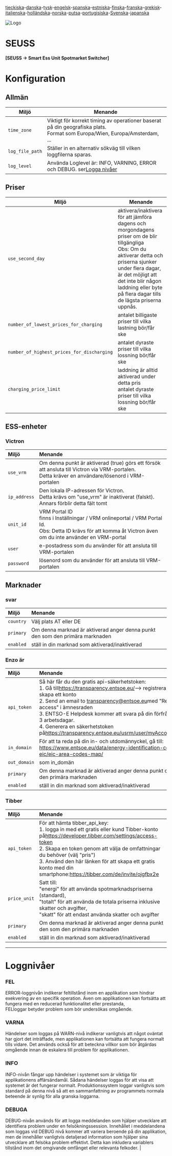 [tjeckiska](README.cs.md)-[danska](README.da.md)-[tysk](README.de.md)-[engelsk](README.md)-[spanska](README.es.md)-[estniska](README.et.md)-[finska](README.fi.md)-[franska](README.fr.md)-[grekisk](README.el.md)-[italienska](README.it.md)-[holländska](README.nl.md)-[norska](README.no.md)-[putsa](README.pl.md)-[portugisiska](README.pt.md)-[Svenska](README.sv.md)-[japanska](README.ja.md)

![Logo](views/static/images/logo-seuss.png?raw=true "SEUSS")

# SEUSS

#### [SEUSS -> Smart Ess Unit Spotmarket Switcher]

# Konfiguration

## Allmän

| Miljö           | Menande                                                                                                                       |
| --------------- | ----------------------------------------------------------------------------------------------------------------------------- |
| `time_zone`     | Viktigt för korrekt timing av operationer baserat på din geografiska plats.<br/>Format som Europa/Wien, Europa/Amsterdam, ... |
| `log_file_path` | Ställer in en alternativ sökväg till vilken loggfilerna sparas.                                                               |
| `log_level`     | Använda Loglevel är: INFO, VARNING, ERROR och DEBUG. ser[Logga nivåer](#loglevels)                                            |

## Priser

| Miljö                                      | Menande                                                                                                                                                                                                                                                                      |
| ------------------------------------------ | ---------------------------------------------------------------------------------------------------------------------------------------------------------------------------------------------------------------------------------------------------------------------------- |
| `use_second_day`                           | aktivera/inaktivera för att jämföra dagens och morgondagens priser om de blir tillgängliga<br/>Obs: Om du aktiverar detta och priserna sjunker under flera dagar, är det möjligt att det inte blir någon laddning eller byte på flera dagar tills de lägsta priserna uppnås. |
| `number_of_lowest_prices_for_charging`     | antalet billigaste priser till vilka lastning bör/får ske                                                                                                                                                                                                                    |
| `number_of_highest_prices_for_discharging` | antalet dyraste priser till vilka lossning bör/får ske                                                                                                                                                                                                                       |
| `charging_price_limit`                     | laddning är alltid aktiverad under detta pris<br/>antalet dyraste priser till vilka lossning bör/får ske                                                                                                                                                                     |

## ESS-enheter

### Victron

| Miljö        | Menande                                                                                                                                                             |
| :----------- | :------------------------------------------------------------------------------------------------------------------------------------------------------------------ |
| `use_vrm`    | Om denna punkt är aktiverad (true) görs ett försök att ansluta till Victron via VRM-portalen.<br/>Detta kräver en användare/lösenord i VRM-portalen                 |
| `ip_address` | Den lokala IP-adressen för Victron.<br/>Detta krävs om "use_vrm" är inaktiverat (falskt).<br/>Annars förblir detta fält tomt                                        |
| `unit_id`    | VRM Portal ID<br/>finns i Inställningar / VRM onlineportal / VRM Portal Id.<br/>Obs: Detta ID krävs för att komma åt Victron även om du inte använder en VRM-portal |
| `user`       | e-postadress som du använder för att ansluta till VRM-portalen                                                                                                      |
| `password`   | lösenord som du använder för att ansluta till VRM-portalen                                                                                                          |

## Marknader

### svar

| Miljö     | Menande                                                                       |
| :-------- | :---------------------------------------------------------------------------- |
| `country` | Välj plats AT eller DE                                                        |
| `primary` | Om denna marknad är aktiverad anger denna punkt den som den primära marknaden |
| `enabled` | ställ in din marknad som aktiverad/inaktiverad                                |

### Enzo är

| Miljö        | Menande                                                                                                                                                                                                                                                                                                                                                                                                                                |
| :----------- | :------------------------------------------------------------------------------------------------------------------------------------------------------------------------------------------------------------------------------------------------------------------------------------------------------------------------------------------------------------------------------------------------------------------------------------- |
| `api_token`  | Så här får du den gratis api-säkerhetstoken:<br/>1. Gå till<https://transparency.entsoe.eu/>--> registrera dig och skapa ett konto<br/>2. Send an email to [transparency@entsoe.eu](mailto:transparency@entsoe.eu)med "Restful API access" i ämnesraden<br/>3. ENTSO-E Helpdesk kommer att svara på din förfrågan inom 3 arbetsdagar.<br/>4. Generera en säkerhetstoken på<https://transparency.entsoe.eu/usrm/user/myAccountSettings> |
| `in_domain`  | För att ta reda på din in- och utdomännyckel, gå till:<br/><https://www.entsoe.eu/data/energy-identification-codes-eic/eic-area-codes-map/>                                                                                                                                                                                                                                                                                            |
| `out_domain` | som in_domän                                                                                                                                                                                                                                                                                                                                                                                                                           |
| `primary`    | Om denna marknad är aktiverad anger denna punkt den som den primära marknaden                                                                                                                                                                                                                                                                                                                                                          |
| `enabled`    | ställ in din marknad som aktiverad/inaktiverad                                                                                                                                                                                                                                                                                                                                                                                         |

### Tibber

| Miljö        | Menande                                                                                                                                                                                                                                                                                                                                           |
| :----------- | :------------------------------------------------------------------------------------------------------------------------------------------------------------------------------------------------------------------------------------------------------------------------------------------------------------------------------------------------ |
| `api_token`  | För att hämta tibber_api_key:<br/>1. logga in med ett gratis eller kund Tibber-konto på<https://developer.tibber.com/settings/access-token><br/>2. Skapa en token genom att välja de omfattningar du behöver (välj "pris")<br/>3. Använd den här länken för att skapa ett gratis konto med din smartphone:<https://tibber.com/de/invite/ojgfbx2e> |
| `price_unit` | Satt till:<br/>"energi" för att använda spotmarknadspriserna (standard),<br/>"totalt" för att använda de totala priserna inklusive skatter och avgifter,<br/>"skatt" för att endast använda skatter och avgifter                                                                                                                                  |
| `primary`    | Om denna marknad är aktiverad anger denna punkt den som den primära marknaden                                                                                                                                                                                                                                                                     |
| `enabled`    | ställ in din marknad som aktiverad/inaktiverad                                                                                                                                                                                                                                                                                                    |

* * *

# Loggnivåer

### FEL

ERROR-loggnivån indikerar feltillstånd inom en applikation som hindrar exekvering av en specifik operation. Även om applikationen kan fortsätta att fungera med en reducerad funktionalitet eller prestanda,<br/>FELloggar betyder problem som bör undersökas omgående.

### VARNA

Händelser som loggas på WARN-nivå indikerar vanligtvis att något oväntat har gjort det
inträffade, men applikationen kan fortsätta att fungera normalt tills vidare.
Det används också för att beteckna villkor som bör åtgärdas omgående innan de
eskalera till problem för applikationen.

### INFO

INFO-nivån fångar upp händelser i systemet som är viktiga för
applikationens affärsändamål. Sådana händelser loggas för att visa att systemet är det
fungerar normalt. Produktionssystem loggar vanligtvis som standard på denna nivå
så att en sammanfattning av programmets normala beteende är synlig för alla
 granska loggarna.

### DEBUGA

DEBUG-nivån används för att logga meddelanden som hjälper utvecklare att identifiera
problem under en felsökningssession. Innehållet i meddelandena som loggas vid DEBUG
nivå kommer att variera beroende på din applikation, men de innehåller vanligtvis
detaljerad information som hjälper sina utvecklare att felsöka problem
effektivt. Detta kan inkludera variablers tillstånd inom det omgivande omfånget eller
relevanta felkoder. |
